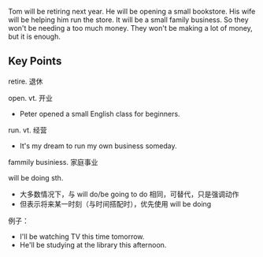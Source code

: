Tom will be retiring next year. He will be opening a small bookstore. His wife will be helping him run the store.
It will be a small family business. So they won't be needing a too much money. They won't be making a lot of money, but it is enough.

## Key Points
retire. 退休

open. vt. 开业
- Peter opened a small English class for beginners.

run. vt. 经营
- It's my dream to run my own business someday.

fammily businiess. 家庭事业

will be doing sth.
- 大多数情况下，与 will do/be going to do 相同，可替代，只是强调动作
- 但表示将来某一时刻（与时间搭配时），优先使用 will be doing

例子：
- I'll be watching TV this time tomorrow.
- He'll be studying at the library this afternoon.


